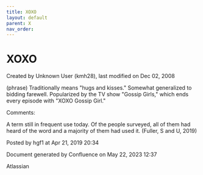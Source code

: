 ```yaml
---
title: XOXO
layout: default
parent: X
nav_order:
---
```


# XOXO

Created by  Unknown User (kmh28), last modified on Dec 02, 2008

(phrase) Traditionally means &quot;hugs and kisses.&quot; Somewhat generalized to bidding farewell. Popularized by the TV show &quot;Gossip Girls,&quot; which ends every episode with &quot;XOXO Gossip Girl.&quot; 

Comments:

A term still in frequent use today. Of the people surveyed, all of them had heard of the word and a majority of them had used it. (Fuller, S and U, 2019)

Posted by hgf1 at Apr 21, 2019 20:34

Document generated by Confluence on May 22, 2023 12:37

Atlassian
